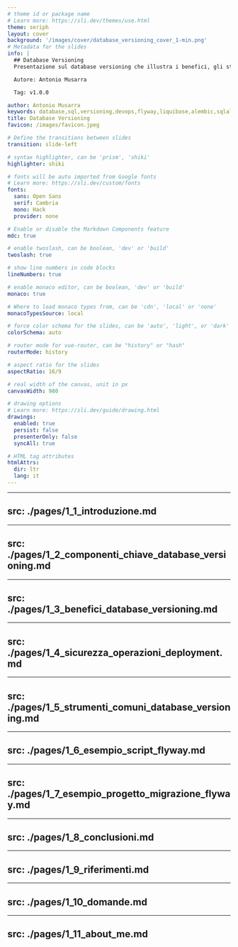```yaml
---
# theme id or package name
# Learn more: https://sli.dev/themes/use.html
theme: seriph
layout: cover
background: '/images/cover/database_versioning_cover_1-min.png'
# Metadata for the slides
info: |
  ## Database Versioning
  Presentazione sul database versioning che illustra i benefici, gli strumenti comuni e le best practices per gestire le versioni delle strutture e dei dati di un database.

  Autore: Antonio Musarra

  Tag: v1.0.0

author: Antonio Musarra
keywords: database,sql,versioning,devops,flyway,liquibase,alembic,sqlalchemy,python,java
title: Database Versioning
favicon: /images/favicon.jpeg

# Define the transitions between slides
transition: slide-left

# syntax highlighter, can be 'prism', 'shiki'
highlighter: shiki

# fonts will be auto imported from Google fonts
# Learn more: https://sli.dev/custom/fonts
fonts:
  sans: Open Sans
  serif: Cambria
  mono: Hack
  provider: none

# Enable or disable the Markdown Components feature
mdc: true

# enable twoslash, can be boolean, 'dev' or 'build'
twoslash: true

# show line numbers in code blocks
lineNumbers: true

# enable monaco editor, can be boolean, 'dev' or 'build'
monaco: true

# Where to load monaco types from, can be 'cdn', 'local' or 'none'
monacoTypesSource: local

# force color schema for the slides, can be 'auto', 'light', or 'dark'
colorSchema: auto

# router mode for vue-router, can be "history" or "hash"
routerMode: history

# aspect ratio for the slides
aspectRatio: 16/9

# real width of the canvas, unit in px
canvasWidth: 980

# drawing options
# Learn more: https://sli.dev/guide/drawing.html
drawings:
  enabled: true
  persist: false
  presenterOnly: false
  syncAll: true

# HTML tag attributes
htmlAttrs:
  dir: ltr
  lang: it
---
```


<style>
.slidev-page {
  padding: 0;
  background: url("/images/cover/database_versioning_cover_1-min.png");
  background-repeat: no-repeat;
  background-position: center;
  background-size: cover;
}
</style>

<!--
Buon pomeriggio a tutti e grazie per la partecipazione a questa sessione di formazione.

Con questa presentazione, vorrei discutere insieme a voi di un tema su cui sono abbastanza sensibile e su cui ne abbiamo parlato tempo addietro con qualcuno di voi; credo che sia giunto il momento di affrontarlo in modo concreto e fare quel passo in più necessario per iniziare il processo di automazione anche per quel che riguarda le basi di dati applicative.

Questa presentazione vuole essere l'introduzione a un argomento conteso tra più aree di competenza e fondamentale per la gestione di un database in un contesto di sviluppo software di tipo collaborativo (o di social coding).

Detto ciò, per facilitare lo svolgimento di questa presentazione, vi prego di mettere da parte tutte le vostre domande che affronteremo alla fine di questa presentazione.

Come ultima cosa vi chiedo il consenso per la registrazione di questa sessione per poi poterla condividerla successivamente.

Bene! Iniziamo
-->

---
src: ./pages/1_1_introduzione.md
---

---
src: ./pages/1_2_componenti_chiave_database_versioning.md
---

---
src: ./pages/1_3_benefici_database_versioning.md
---

---
src: ./pages/1_4_sicurezza_operazioni_deployment.md
---

---
src: ./pages/1_5_strumenti_comuni_database_versioning.md
---

---
src: ./pages/1_6_esempio_script_flyway.md
---

---
src: ./pages/1_7_esempio_progetto_migrazione_flyway.md
---

---
src: ./pages/1_8_conclusioni.md
---

---
src: ./pages/1_9_riferimenti.md
---

---
src: ./pages/1_10_domande.md
---

---
src: ./pages/1_11_about_me.md
---

